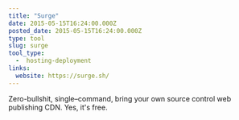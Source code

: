 ```yaml
---
title: "Surge"
date: 2015-05-15T16:24:00.000Z
posted_date: 2015-05-15T16:24:00.000Z
type: tool
slug: surge
tool_type: 
  -  hosting-deployment
links:
  website: https://surge.sh/
---
```

Zero-bullshit, single–command, bring your own source control web publishing CDN. Yes, it's free.




